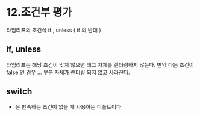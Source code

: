 # 12.조건부 평가

타임리프의 조건식
if , unless ( if 의 반대 )

## if, unless
타임리프는 해당 조건이 맞지 않으면 태그 자체를 렌더링하지 않는다.
만약 다음 조건이 false 인 경우 <span>...<span> 부분 자체가 렌더링 되지 않고 사라진다.
<span th:text="'미성년자'" th:if="${user.age lt 20}"></span>

## switch
* 은 만족하는 조건이 없을 때 사용하는 디폴트이다